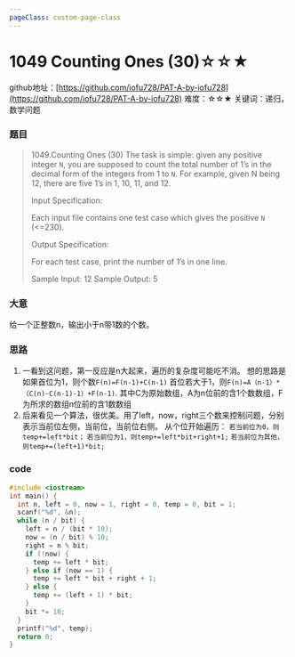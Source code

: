 ```yaml
---
pageClass: custom-page-class
---
```


# 1049 Counting Ones (30)☆☆★

github地址：[https://github.com/iofu728/PAT-A-by-iofu728](https://github.com/iofu728/PAT-A-by-iofu728)
难度：☆☆★
关键词：递归，数学问题
### 题目

> 1049.Counting Ones (30)
> The task is simple: given any positive integer `N`, you are supposed to count the total number of 1’s in the decimal form of the integers from 1 to `N`. For example, given N being 12, there are five 1’s in 1, 10, 11, and 12.
>
> Input Specification:
>
> Each input file contains one test case which gives the positive `N` (<=230).
>
> Output Specification:
>
> For each test case, print the number of 1’s in one line.
>
> Sample Input:
> 12
> Sample Output:
> 5

### 大意
给一个正整数n，输出小于n带1数的个数。
### 思路
1. 一看到这问题，第一反应是n大起来，遍历的复杂度可能吃不消。
想的思路是如果首位为1，则个数`F(n)=F(n-1)+C(n-1)`
首位若大于1，则`F(n)=A（n-1）*（C(n)-C(n-1)-1）+F(n-1)`.
其中C为原始数组，A为n位前的含1个数数组，F为所求的数组n位前的含1数数组
2. 后来看见一个算法，很优美。用了left，now，right三个数来控制问题，分别表示当前位左侧，当前位，当前位右侧。
从个位开始遍历：
`若当前位为0，则temp+=left*bit；`
`若当前位为1，则temp+=left*bit+right+1;`
`若当前位为其他，则temp+=(left+1)*bit;`

### code
```cpp
#include <iostream>
int main() {
  int n, left = 0, now = 1, right = 0, temp = 0, bit = 1;
  scanf("%d", &n);
  while (n / bit) {
    left = n / (bit * 10);
    now = (n / bit) % 10;
    right = n % bit;
    if (!now) {
      temp += left * bit;
    } else if (now == 1) {
      temp += left * bit + right + 1;
    } else {
      temp += (left + 1) * bit;
    }
    bit *= 10;
  }
  printf("%d", temp);
  return 0;
}
```

